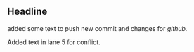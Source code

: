## Headline

added some text to push new commit and changes for *github.*

Added text in lane 5 for conflict.

